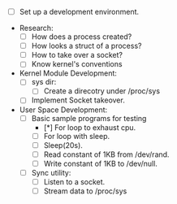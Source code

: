 - [ ] Set up a development environment.

- Research:
    - [ ] How does a process created?
    - [ ] How looks a struct of a process?
    - [ ] How to take over a socket?
    - [ ] Know kernel's conventions

- Kernel Module Development:
    - [ ] sys dir:
        - [ ] Create a direcotry under /proc/sys
    - [ ] Implement Socket takeover.

- User Space Development:
    - [ ] Basic sample programs for testing
        - [*] For loop to exhaust cpu.
        - [ ] For loop with sleep.
        - [ ] Sleep(20s).
        - [ ] Read constant of 1KB from /dev/rand.
        - [ ] Write constant of 1KB to /dev/null.
    - [ ] Sync utility:
        - [ ] Listen to a socket.
        - [ ] Stream data to /proc/sys
